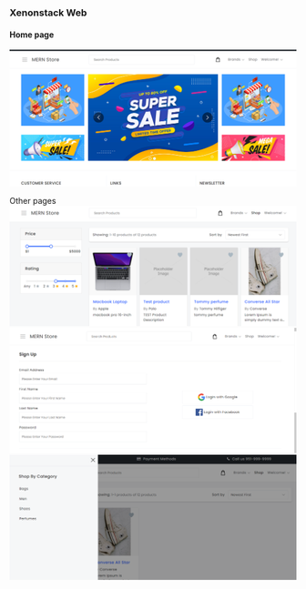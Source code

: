 ### Xenonstack Web

#### Home page
<img src="xe1.png">

Other pages
<img src="x2.png" >
<img src="x3.png" >
<img src="x4.png" >
